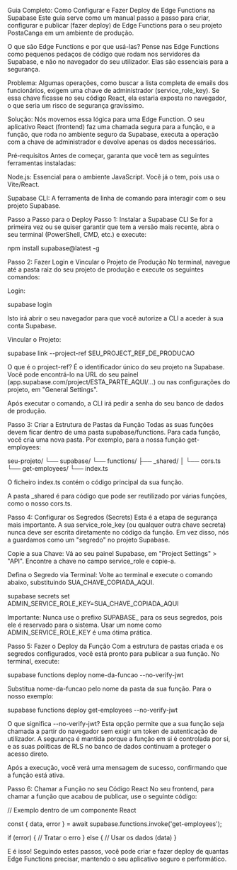 Guia Completo: Como Configurar e Fazer Deploy de Edge Functions na Supabase
Este guia serve como um manual passo a passo para criar, configurar e publicar (fazer deploy) de Edge Functions para o seu projeto PostaCanga em um ambiente de produção.

O que são Edge Functions e por que usá-las?
Pense nas Edge Functions como pequenos pedaços de código que rodam nos servidores da Supabase, e não no navegador do seu utilizador. Elas são essenciais para a segurança.

Problema: Algumas operações, como buscar a lista completa de emails dos funcionários, exigem uma chave de administrador (service_role_key). Se essa chave ficasse no seu código React, ela estaria exposta no navegador, o que seria um risco de segurança gravíssimo.

Solução: Nós movemos essa lógica para uma Edge Function. O seu aplicativo React (frontend) faz uma chamada segura para a função, e a função, que roda no ambiente seguro da Supabase, executa a operação com a chave de administrador e devolve apenas os dados necessários.

Pré-requisitos
Antes de começar, garanta que você tem as seguintes ferramentas instaladas:

Node.js: Essencial para o ambiente JavaScript. Você já o tem, pois usa o Vite/React.

Supabase CLI: A ferramenta de linha de comando para interagir com o seu projeto Supabase.

Passo a Passo para o Deploy
Passo 1: Instalar a Supabase CLI
Se for a primeira vez ou se quiser garantir que tem a versão mais recente, abra o seu terminal (PowerShell, CMD, etc.) e execute:

npm install supabase@latest -g

Passo 2: Fazer Login e Vincular o Projeto de Produção
No terminal, navegue até a pasta raiz do seu projeto de produção e execute os seguintes comandos:

Login:

supabase login

Isto irá abrir o seu navegador para que você autorize a CLI a aceder à sua conta Supabase.

Vincular o Projeto:

supabase link --project-ref SEU_PROJECT_REF_DE_PRODUCAO

O que é o project-ref? É o identificador único do seu projeto na Supabase. Você pode encontrá-lo na URL do seu painel (app.supabase.com/project/ESTA_PARTE_AQUI/...) ou nas configurações do projeto, em "General Settings".

Após executar o comando, a CLI irá pedir a senha do seu banco de dados de produção.

Passo 3: Criar a Estrutura de Pastas da Função
Todas as suas funções devem ficar dentro de uma pasta supabase/functions. Para cada função, você cria uma nova pasta. Por exemplo, para a nossa função get-employees:

seu-projeto/
└── supabase/
    └── functions/
        ├── _shared/
        │   └── cors.ts
        └── get-employees/
            └── index.ts

O ficheiro index.ts contém o código principal da sua função.

A pasta _shared é para código que pode ser reutilizado por várias funções, como o nosso cors.ts.

Passo 4: Configurar os Segredos (Secrets)
Esta é a etapa de segurança mais importante. A sua service_role_key (ou qualquer outra chave secreta) nunca deve ser escrita diretamente no código da função. Em vez disso, nós a guardamos como um "segredo" no projeto Supabase.

Copie a sua Chave: Vá ao seu painel Supabase, em "Project Settings" > "API". Encontre a chave no campo service_role e copie-a.

Defina o Segredo via Terminal: Volte ao terminal e execute o comando abaixo, substituindo SUA_CHAVE_COPIADA_AQUI.

supabase secrets set ADMIN_SERVICE_ROLE_KEY=SUA_CHAVE_COPIADA_AQUI

Importante: Nunca use o prefixo SUPABASE_ para os seus segredos, pois ele é reservado para o sistema. Usar um nome como ADMIN_SERVICE_ROLE_KEY é uma ótima prática.

Passo 5: Fazer o Deploy da Função
Com a estrutura de pastas criada e os segredos configurados, você está pronto para publicar a sua função. No terminal, execute:

supabase functions deploy nome-da-funcao --no-verify-jwt

Substitua nome-da-funcao pelo nome da pasta da sua função. Para o nosso exemplo:

supabase functions deploy get-employees --no-verify-jwt

O que significa --no-verify-jwt? Esta opção permite que a sua função seja chamada a partir do navegador sem exigir um token de autenticação de utilizador. A segurança é mantida porque a função em si é controlada por si, e as suas políticas de RLS no banco de dados continuam a proteger o acesso direto.

Após a execução, você verá uma mensagem de sucesso, confirmando que a função está ativa.

Passo 6: Chamar a Função no seu Código React
No seu frontend, para chamar a função que acabou de publicar, use o seguinte código:

// Exemplo dentro de um componente React

const { data, error } = await supabase.functions.invoke('get-employees');

if (error) {
  // Tratar o erro
} else {
  // Usar os dados (data)
}

E é isso! Seguindo estes passos, você pode criar e fazer deploy de quantas Edge Functions precisar, mantendo o seu aplicativo seguro e performático.
